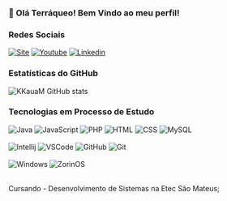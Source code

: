### 🔭 Olá Terráqueo! Bem Vindo ao meu perfil!

### Redes Sociais
[![Site](https://img.shields.io/website?label=Site&style=for-the-badge&url=https://sujeitoprogramador.com/)](https://www.youtube.com/channel/UCJvY4cJ_Nl7Hg7wy6TGlqWg)
[![Youtube](https://img.shields.io/badge/YouTube-FF0000?style=for-the-badge&logo=youtube&logoColor=white)](https://www.youtube.com/channel/UCJvY4cJ_Nl7Hg7wy6TGlqWg)
[![Linkedin](https://img.shields.io/badge/LinkedIn-0077B5?style=for-the-badge&logo=linkedin&logoColor=white)](https://www.linkedin.com/in/kau%C3%A3-medeiro-610535271)

### Estatísticas do GitHub
![KKauaM GitHub stats](https://github-readme-stats.vercel.app/api?username=KauaMdS&theme=dark&show_icons=true)

### Tecnologias em Processo de Estudo
<div style="display: inline_block">
    <img alt="Java" src="https://img.shields.io/badge/Java-ED8B00?style=for-the-badge&logo=openjdk&logoColor=white" />
    <img alt="JavaScript" src="https://img.shields.io/badge/JavaScript-F7DF1E?style=for-the-badge&logo=javascript&logoColor=black" />
    <img alt="PHP" src="https://img.shields.io/badge/PHP-777BB4?style=for-the-badge&logo=php&logoColor=white" />
    <img alt="HTML" src="https://img.shields.io/badge/HTML-239120?style=for-the-badge&logo=html5&logoColor=white" />
    <img alt="CSS" src="https://img.shields.io/badge/CSS-239120?&style=for-the-badge&logo=css3&logoColor=white" />
    <img alt="MySQL" src="https://img.shields.io/badge/MySQL-005C84?style=for-the-badge&logo=mysql&logoColor=white" />
    <br/><br/>
    <img alt="Intellij" src="https://img.shields.io/badge/IntelliJ_IDEA-000000.svg?style=for-the-badge&logo=intellij-idea&logoColor=white" />
    <img alt="VSCode" src="https://img.shields.io/badge/Visual_Studio_Code-0078D4?style=for-the-badge&logo=visual%20studio%20code&logoColor=white" />
    <img alt="GitHub" src="https://img.shields.io/badge/github-%23121011.svg?style=for-the-badge&logo=github&logoColor=white" />
    <img alt="Git" src="https://img.shields.io/badge/GIT-E44C30?style=for-the-badge&logo=git&logoColor=white" />
    <br/><br/>
    <img alt="Windows" src="https://img.shields.io/badge/Windows-0078D6?style=for-the-badge&logo=windows&logoColor=white" />
    <img alt="ZorinOS" src="https://img.shields.io/badge/Zorin%20OS-0CC1F3?style=for-the-badge&logo=zorin&logoColor=white" />
</div><br/>

Cursando - Desenvolvimento de Sistemas na Etec São Mateus;

<!-- 
Referências

Badges - https://dev.to/envoy_/150-badges-for-github-pnk
Stats - https://github.com/anuraghazra/github-readme-stats
-->
